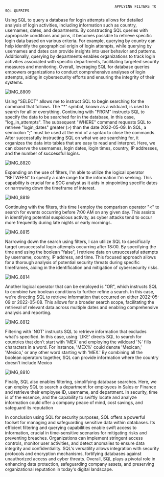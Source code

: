                                                       APPLYING FILTERS TO SQL QUERIES




Using SQL to query a database for login attempts allows for detailed analysis of login activities, including information such as country, usernames, dates, and departments. By constructing SQL queries with appropriate conditions and joins, it becomes possible to retrieve specific login data based on various criteria. For example, querying by country can help identify the geographical origin of login attempts, while querying by usernames and dates can provide insights into user behavior and patterns. Additionally, querying by departments enables organizations to track login activities associated with specific departments, facilitating targeted security measures and monitoring. Overall, leveraging SQL for database queries empowers organizations to conduct comprehensive analyses of login attempts, aiding in cybersecurity efforts and ensuring the integrity of their systems.


![IMG_8809](https://github.com/Cyberz189/SQL-Lab/assets/163569052/0575e273-a855-44ea-840e-e4a6e4c9a292)

Using "SELECT" allows me to instruct SQL to begin searching for the command that follows. The "*" symbol, known as a wildcard, is used to search for all or everything. Continuing with "FROM" instructs SQL to specify the data to be searched for in the database, in this case, "log_in_attempts". The subsequent "WHERE" command requests SQL to retrieve "login_dates" greater (>) than the date 2022-05-09. In SQL, a semicolon ";" must be used at the end of a syntax to close the commands. After successfully instructing SQL on what we are searching for, it organizes the data into tables that are easy to read and interpret. Here, we can observe the usernames, login dates, login times, country, IP addresses, and the number of successful logins.


![IMG_8820](https://github.com/Cyberz189/SQL-Lab/assets/163569052/9b554f54-9066-4b9e-87d2-b857b4a1bf0c)

Expanding on the use of filters, I'm able to utilize the logical operator "BETWEEN" to specify a date range for the information I'm seeking. This capability is crucial for a SOC analyst as it aids in pinpointing specific dates or narrowing down the timeframe of interest.



![IMG_8819](https://github.com/Cyberz189/SQL-Lab/assets/163569052/58ea4fc6-1afb-4b05-8f3c-25e5a5f1917c)

Continuing with the filters, this time I employ the comparison operator "<" to search for events occurring before 7:00 AM on any given day. This assists in identifying potential suspicious activity, as cyber attacks tend to occur more frequently during late nights or early mornings.



![IMG_8815](https://github.com/Cyberz189/SQL-Lab/assets/163569052/39a44e87-7e37-44f7-bed4-a015db08ef12)


Narrowing down the search using filters, I can utilize SQL to specifically target unsuccessful login attempts occurring after 18:00. By specifying the time and using the boolean "false", I retrieve data on unsuccessful attempts by username, country, IP address, and time. This focused approach allows for a thorough analysis of potential security threats during specific timeframes, aiding in the identification and mitigation of cybersecurity risks.


![IMG_8814](https://github.com/Cyberz189/SQL-Lab/assets/163569052/6649e1a3-4917-43eb-8846-5a6412c4561d)

Another logical operator that can be employed is "OR", which instructs SQL to combine two boolean conditions to further refine a search. In this case, we're directing SQL to retrieve information that occurred on either 2022-05-09 or 2022-05-08. This allows for a broader search scope, facilitating the retrieval of relevant data across multiple dates and enabling comprehensive analysis and reporting.


![IMG_8812](https://github.com/Cyberz189/SQL-Lab/assets/163569052/0fb3c89c-6f60-4dd3-97f0-ce685d9eda4f)

Filtering with 'NOT' instructs SQL to retrieve information that excludes what's specified. In this case, using 'LIKE' directs SQL to search for countries that don't start with 'MEX' and employing the wildcard '%' fills characters in a word. For instance, 'MEX%' could denote 'Mexican,' 'Mexico,' or any other word starting with 'MEX.' By combining all the boolean operators together, SQL can provide information where the country doesn't include Mexico


![IMG_8810](https://github.com/Cyberz189/SQL-Lab/assets/163569052/c3f40556-5759-485e-aec4-390f2ab0a11d)

Finally, SQL also enables filtering, simplifying database searches. Here, we can employ SQL to search a department for employees in Sales or Finance and retrieve their employee ID, username, and department. In security, time is of the essence, and the capability to swiftly locate and analyze information could offer a company peace of mind, cost savings, and safeguard its reputation


In conclusion using SQL for security purposes, SQL offers a powerful toolset for managing and safeguarding sensitive data within databases. Its efficient filtering and querying capabilities enable swift access to information, crucial in time-sensitive scenarios for mitigating risks and preventing breaches. Organizations can implement stringent access controls, monitor user activities, and detect anomalies to ensure data integrity and confidentiality. SQL's versatility allows integration with security protocols and encryption mechanisms, fortifying databases against unauthorized access and cyber threats. Overall, SQL plays a pivotal role in enhancing data protection, safeguarding company assets, and preserving organizational reputation in today's digital landscape.






